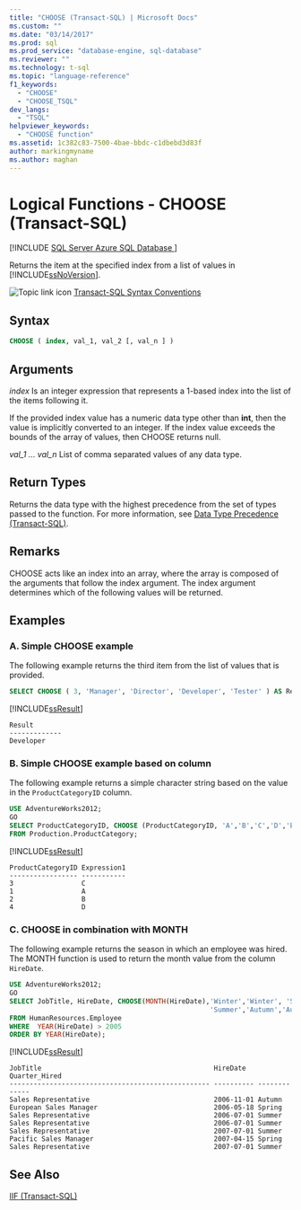```yaml
---
title: "CHOOSE (Transact-SQL) | Microsoft Docs"
ms.custom: ""
ms.date: "03/14/2017"
ms.prod: sql
ms.prod_service: "database-engine, sql-database"
ms.reviewer: ""
ms.technology: t-sql
ms.topic: "language-reference"
f1_keywords:
  - "CHOOSE"
  - "CHOOSE_TSQL"
dev_langs:
  - "TSQL"
helpviewer_keywords:
  - "CHOOSE function"
ms.assetid: 1c382c83-7500-4bae-bbdc-c1dbebd3d83f
author: markingmyname
ms.author: maghan
---
```

# Logical Functions - CHOOSE (Transact-SQL)
[!INCLUDE [SQL Server Azure SQL Database ](../../includes/applies-to-version/sql-asdb.md)]

  Returns the item at the specified index from a list of values in [!INCLUDE[ssNoVersion](../../includes/ssnoversion-md.md)].

 ![Topic link icon](../../database-engine/configure-windows/media/topic-link.gif "Topic link icon") [Transact-SQL Syntax Conventions](../../t-sql/language-elements/transact-sql-syntax-conventions-transact-sql.md)

## Syntax

```sql
CHOOSE ( index, val_1, val_2 [, val_n ] )
```

## Arguments
 *index*
 Is an integer expression that represents a 1-based index into the list of the items following it.

 If the provided index value has a numeric data type other than **int**, then the value is implicitly converted to an integer. If the index value exceeds the bounds of the array of values, then CHOOSE returns null.

 *val_1 ... val_n*
 List of comma separated values of any data type.

## Return Types
 Returns the data type with the highest precedence from the set of types passed to the function. For more information, see [Data Type Precedence &#40;Transact-SQL&#41;](../../t-sql/data-types/data-type-precedence-transact-sql.md).

## Remarks
 CHOOSE acts like an index into an array, where the array is composed of the arguments that follow the index argument. The index argument determines which of the following values will be returned.

## Examples

### A. Simple CHOOSE example

 The following example returns the third item from the list of values that is provided.

```sql
SELECT CHOOSE ( 3, 'Manager', 'Director', 'Developer', 'Tester' ) AS Result;
```

 [!INCLUDE[ssResult](../../includes/ssresult-md.md)]

```
Result
-------------
Developer
```

### B. Simple CHOOSE example based on column

 The following example returns a simple character string based on the value in the `ProductCategoryID` column.

```sql
USE AdventureWorks2012;
GO
SELECT ProductCategoryID, CHOOSE (ProductCategoryID, 'A','B','C','D','E') AS Expression1
FROM Production.ProductCategory;
```

 [!INCLUDE[ssResult](../../includes/ssresult-md.md)]

```
ProductCategoryID Expression1
----------------- -----------
3                 C
1                 A
2                 B
4                 D
```

### C. CHOOSE in combination with MONTH

 The following example returns the season in which an employee was hired. The MONTH function is used to return the month value from the column `HireDate`.

```sql
USE AdventureWorks2012;
GO
SELECT JobTitle, HireDate, CHOOSE(MONTH(HireDate),'Winter','Winter', 'Spring','Spring','Spring','Summer','Summer',
                                                  'Summer','Autumn','Autumn','Autumn','Winter') AS Quarter_Hired
FROM HumanResources.Employee
WHERE  YEAR(HireDate) > 2005
ORDER BY YEAR(HireDate);
```

 [!INCLUDE[ssResult](../../includes/ssresult-md.md)]

```
JobTitle                                           HireDate   Quarter_Hired
-------------------------------------------------- ---------- -------------
Sales Representative                               2006-11-01 Autumn
European Sales Manager                             2006-05-18 Spring
Sales Representative                               2006-07-01 Summer
Sales Representative                               2006-07-01 Summer
Sales Representative                               2007-07-01 Summer
Pacific Sales Manager                              2007-04-15 Spring
Sales Representative                               2007-07-01 Summer
```

## See Also
 [IIF &#40;Transact-SQL&#41;](../../t-sql/functions/logical-functions-iif-transact-sql.md)
